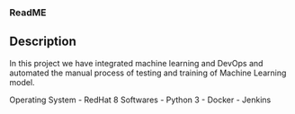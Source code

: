### ReadME

## Description 
In this project we have integrated machine learning and DevOps and automated the manual process of testing and training of Machine Learning model.

Operating System - RedHat 8
Softwares 
	- Python 3
	- Docker
	- Jenkins
	